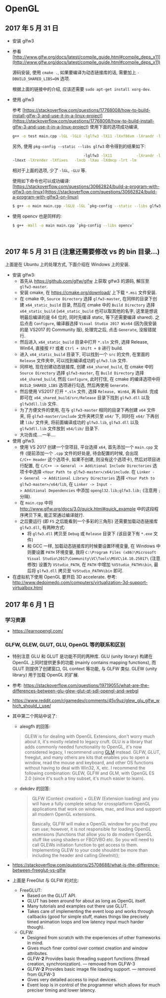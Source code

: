 # OpenGL

## 2017 年 5 月 31 日

+ 安装 glfw3

+ 参看 [http://www.glfw.org/docs/latest/compile_guide.html#compile_deps_x11](http://www.glfw.org/docs/latest/compile_guide.html#compile_deps_x11)

  源码安装, 使用 `cmake .`, 如果要编译为动态链接库的话, 需要加上 `-DBUILD_SHARED_LIBS=ON` 选项.

  根据上面的链接中的介绍, 应该还需要 `sudo apt-get install xorg-dev`.


+ 使用 glfw3

  参考 [https://stackoverflow.com/questions/17768008/how-to-build-install-glfw-3-and-use-it-in-a-linux-project](https://stackoverflow.com/questions/17768008/how-to-build-install-glfw-3-and-use-it-in-a-linux-project) 使用下面的选项成功编译, 

  ```bash
  g++ -o test main.cpp -lGL -lGLU -lglfw3 -lX11 -lXxf86vm -lXrandr -lpthread -lXi -ldl -lXinerama -lXcursor
  ```

  另外, 使用 `pkg-config --static --libs glfw3` 命令得到的结果如下:

  ```bash
                                  -lglfw3 -lX11           -lXrandr -lpthread      -ldl -lXinerama -lXcursor 
  -lXext -lXrender -lXfixes   -lxcb -lXau -lXdmcp -lrt -lm 
  ```

  相对于上面的选项, 少了 `-lGL`, `-GLU` 等.

  使用如下命令也可以成功编译:[https://stackoverflow.com/questions/30662824/build-a-program-with-glfw3-on-linux](https://stackoverflow.com/questions/30662824/build-a-program-with-glfw3-on-linux)

  ```bash
  $ g++ -o main main.cpp -lGLU -lGL `pkg-config --static --libs glfw3`
  ```

+ 使用 opencv 也是同样的:

  ```bash
  $ g++ -Wall -o main main.cpp `pkg-config --libs opencv`
  ```

  ​


## 2017 年 5 月 31 日 (注意还需要修改 vs 的 bin 目录...)

上面是在 Ubuntu 上的处理方式, 下面介绍在 Windows 上的安装.

+ 安装 glfw3:
  + 首先从 https://github.com/glfw/glfw 上获取 glfw3 的源码, 解压至 `glfw3-master`.
  + 安装 cmake, 在 https://cmake.org/download/ 上下载 `*.msi` 文件安装.
  + 在 cmake 中, `Source Directory` 选择 `glfw3-master`, 在同样的目录下创建 `x64_static_build` 目录, 然后在 cmake 中的 `Build Directory` 选择 `x64_static_build` (`x64_static_build` 也可以取其他的名字, 这里是想说明最后编译的是 64 位的, 同时先编译 static, 等下还需要编译 shared). 之后点击 `Configure`, 编译器选择 `Visual Studio 2017 Win64` (因为我安装的是 VS2017 的 Community 版), 处理完之后, 点击 `Generate`, 没报错就行. 
  + 然后进入 `x64_static_build` 目录中打开 `*.sln` 文件, 选择 Release, Win64, 直接按 `F7` 或者 `Ctrl + Shift + B` 进行 build.
  + 进入 `x64_static_build` 目录下, 可以找到一个 `src` 的文件, 在里面的 `Release` 文件夹中, 可以找到编译成功的 `glfw3.lib` 文件.
  + 同样地, 现在创建动态链接库, 创建 `x64_shared_build`, 在 cmake 中的 `Source Directory` 选择 `glfw3-master`, 在 `Build Directory` 选择 `x64_shared_build`, 然后 `Configure`, 此时打住, 在 cmake 的编译选项中将 `BUILD_SHARED_LIBS` 选项进行勾选, 然后再使用 `Generate`. 
  + 然后使用 VS2017 打开 `*.sln` 文件, 选择 `Release, Win64`, 再 Build. 完成即可在 `x64_shared_build/src/Release` 目录下找到 `glfw3.dll` 以及 `glfw3dll.lib` 文件. 
  + 为了方便文件的使用, 在与 `glfw3-master` 相同的目录下再创建 `x64` 文件夹, 将 `glfw3-master/include` 文件夹拷贝至 `x64/` 下, 同时在 `x64/` 下再创建 `lib/` 文件夹, 将前面编译成功的 `glfw3.lib`, `glfw3.dll` 以及 `glfw3dll.lib` 文件放到 `x64/lib/` 目录下.
  + 大功告成....一半....
+ 使用 glfw3.
  + 使用 VS 2017 创建一个空项目, 平台选择 `x64`, 首先添加一个 `main.cpp` 文件 (提前添加一个 `.cpp` 文件的好处是, 待会配置的时候, 会出现 `C/C++ Header` 这个选项卡, 如果不创建, 则没有这个选项卡), 然后对项目进行配置, 在 `C/C++ -> General -> Additional Include Directories` 选项卡中选择 `<Your Path to glfw3-master>/x64/include`. 在 `Linker -> General -> Additional Library Directories` 选择 `<Your Path to glfw3-master>/x64/lib`, 在 `Linker -> Input -> Additional Dependencies` 中添加 `opengl32.lib;glfw3.lib;` (注意用 `;` 分隔).
  + 在 `main.cpp` 中将 http://www.glfw.org/docs/3.0/quick.html#quick_example 中的这段程序拷贝下来, 能正常通过编译就行.
  + 之后要运行 (即 `F5` 之后能看到一个多彩的三角形) 还需要加载动态链接库 `glfw3.dll`, 有两种方式:
    + 将 `glfw3.dll` 拷贝至 `Debug` 或 `Release` 目录下 (该目录下有 `*.exe` 文件)
    + 和 GCC 一样, 加载动态链接库的时候要设置环境变量, 在 Windows 中则要设置 `PATH` 环境变量, 我将 `C:\Program Files (x86)\Microsoft Visual Studio\2017\Community\VC\Tools\MSVC\14.10.25017\` (注意修改) 设置为 `VStudio_PATH`, 在 `PATH` 中增加 `%VStudio_PATH%\bin`, 最后将 `glfw3.dll` 拷贝至 `%VStudio_PATH%\bin` 即可.
+ 在虚拟机下使用 OpenGL 要开启 3D accelerate. 参考: http://www.dedoimedo.com/computers/virtualization-3d-support-virtualbox.html



## 2017 年 6 月 1 日

### 学习资源

+ https://learnopengl.com/

### GLFW, GLEW, GLUT, GLU, OpenGL 等的联系和区别

+ 特别注意 GLU 和 GLUT 是功能不同的两种库. GLU (unity library) 构建在 OpenGL 上同时提供更多的功能 (mainly contains mapping functions), 而 GLUT 则提供了创建窗口, GL context 等功能, 与 GLFW 类似. GLEW (unity library) 用于加载 OpenGL 的扩展.


+ 参考: https://stackoverflow.com/questions/19719055/what-are-the-differences-between-glu-glew-glut-qt-sdl-opengl-and-webgl

+ https://www.reddit.com/r/gamedev/comments/45v9uz/glew_glu_glfw_which_should_i_use/

+ 其中第二个网站中说了:

  + alexgfh 的回答: 

  > GLEW is for dealing with OpenGL Extensions, don't worry much about it, it's mostly related to legacy cruft.
  > GLU is a library that adds commonly needed functionality to OpenGL, it's now considered legacy, I recommend using [GLM](http://glm.g-truc.net/) instead.
  > GLFW, GLUT, freeglut, and many others are kits that enables you to open a window, read the mouse and keyboard, and other OS functions without having to deal with Win32, X, etc.
  > I recommend the following combination: GLEW, GLFW and GLM, with OpenGL ES 2.0 (since it's such a tiny subset, it's much easier to learn).

  + dekdev 的回答:

    > GLFW (Context creation) + GLEW (Extension loading) and you will have a fully complete setup for crossplatform OpenGL applications that work on windows, mac, and linux and support all modern OpenGL extensions.
    >
    > Basically, GLFW will make a OpenGL window for you that you can use; however, it is not responsible for loading OpenGL extensions (functions that allow you to do modern OpenGL stuff like using shaders or FBO/VBO etc. So you will need to call GLEWs initiation function to get access to them. Implementing GLEW to your code shouldnt be more than including the header and calling GlewInit();

+ https://stackoverflow.com/questions/25708688/what-is-the-difference-between-freeglut-vs-glfw

+ 上面是 FreeGlut 与 GLFW 的对比:

  + FreeGLUT:
    + Based on the GLUT API.
    + GLUT has been around for about as long as OpenGL itself.
    + Many tutorials and examples out there use GLUT.
    + Takes care of implementing the event loop and works through callbacks (good for simple stuff, makes things like precisely timed animation loops and low latency input much harder though).
  + GLFW:
    + Designed from scratch with the experiences of other frameworks in mind.
    + Gives much finer control over context creation and window attributes.
    + GLFW-**2** Provides basic threading support functions (thread creation, synchronization). –– removed from GLFW-3
    + GLFW-**2** Provides basic image file loading support. –– removed from GLFW-3
    + Gives very detailed access to input devices.
    + Event loop is in control of the programmer which allows for much preciser timing and lower latency.